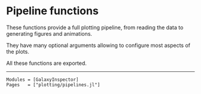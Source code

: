 # Pipeline functions

These functions provide a full plotting pipeline, from reading the data to generating figures and animations.

They have many optional arguments allowing to configure most aspects of the plots.

All these functions are exported.

---

```@autodocs
Modules = [GalaxyInspector]
Pages   = ["plotting/pipelines.jl"]
```
